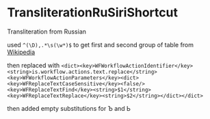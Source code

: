 # TransliterationRuSiriShortcut
Transliteration from Russian


used `^(\D),.*\s(\w*)$` to get first and second group of table from [Wikipedia](https://ru.wikipedia.org/wiki/Транслитерация_русского_алфавита_латиницей)

then replaced with `<dict><key>WFWorkflowActionIdentifier</key><string>is.workflow.actions.text.replace</string><key>WFWorkflowActionParameters</key><dict><key>WFReplaceTextCaseSensitive</key><false/><key>WFReplaceTextFind</key><string>$1</string><key>WFReplaceTextReplace</key><string>$2</string></dict></dict>`

then added empty substitutions for Ъ and Ь
